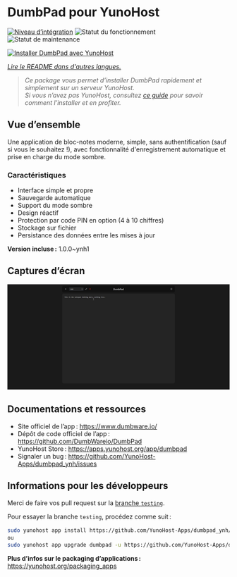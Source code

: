 <!--
Nota bene : ce README est automatiquement généré par <https://github.com/YunoHost/apps/tree/master/tools/readme_generator>
Il NE doit PAS être modifié à la main.
-->

# DumbPad pour YunoHost

[![Niveau d’intégration](https://apps.yunohost.org/badge/integration/dumbpad)](https://ci-apps.yunohost.org/ci/apps/dumbpad/)
![Statut du fonctionnement](https://apps.yunohost.org/badge/state/dumbpad)
![Statut de maintenance](https://apps.yunohost.org/badge/maintained/dumbpad)

[![Installer DumbPad avec YunoHost](https://install-app.yunohost.org/install-with-yunohost.svg)](https://install-app.yunohost.org/?app=dumbpad)

*[Lire le README dans d'autres langues.](./ALL_README.md)*

> *Ce package vous permet d’installer DumbPad rapidement et simplement sur un serveur YunoHost.*  
> *Si vous n’avez pas YunoHost, consultez [ce guide](https://yunohost.org/install) pour savoir comment l’installer et en profiter.*

## Vue d’ensemble

Une application de bloc-notes moderne, simple, sans authentification (sauf si vous le souhaitez !), avec fonctionnalité d'enregistrement automatique et prise en charge du mode sombre.

### Caractéristiques

- Interface simple et propre
- Sauvegarde automatique
- Support du mode sombre
- Design réactif
- Protection par code PIN en option (4 à 10 chiffres)
- Stockage sur fichier
- Persistance des données entre les mises à jour
    

**Version incluse :** 1.0.0~ynh1

## Captures d’écran

![Capture d’écran de DumbPad](./doc/screenshots/screenshot.png)

## Documentations et ressources

- Site officiel de l’app : <https://www.dumbware.io/>
- Dépôt de code officiel de l’app : <https://github.com/DumbWareio/DumbPad>
- YunoHost Store : <https://apps.yunohost.org/app/dumbpad>
- Signaler un bug : <https://github.com/YunoHost-Apps/dumbpad_ynh/issues>

## Informations pour les développeurs

Merci de faire vos pull request sur la [branche `testing`](https://github.com/YunoHost-Apps/dumbpad_ynh/tree/testing).

Pour essayer la branche `testing`, procédez comme suit :

```bash
sudo yunohost app install https://github.com/YunoHost-Apps/dumbpad_ynh/tree/testing --debug
ou
sudo yunohost app upgrade dumbpad -u https://github.com/YunoHost-Apps/dumbpad_ynh/tree/testing --debug
```

**Plus d’infos sur le packaging d’applications :** <https://yunohost.org/packaging_apps>
